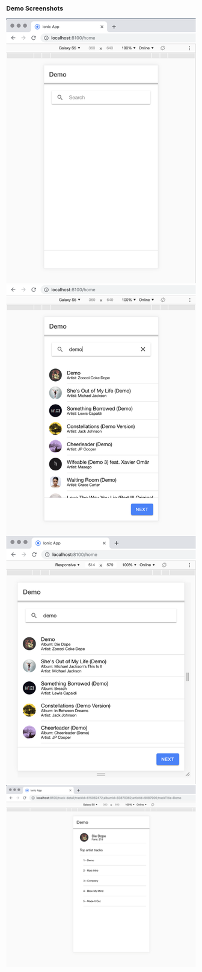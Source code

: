 ### Demo Screenshots

![Home Page](./readme_images/home.png)
![Home Page With Content](./readme_images/home_content.png)
![Home Page With Album Name](./readme_images/home_with_album.png)
![Track Details](./readme_images/track_details.png)